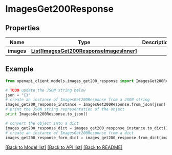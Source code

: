 # ImagesGet200Response


## Properties
Name | Type | Description | Notes
------------ | ------------- | ------------- | -------------
**images** | [**List[ImagesGet200ResponseImagesInner]**](ImagesGet200ResponseImagesInner.md) |  | [optional] 

## Example

```python
from openapi_client.models.images_get200_response import ImagesGet200Response

# TODO update the JSON string below
json = "{}"
# create an instance of ImagesGet200Response from a JSON string
images_get200_response_instance = ImagesGet200Response.from_json(json)
# print the JSON string representation of the object
print ImagesGet200Response.to_json()

# convert the object into a dict
images_get200_response_dict = images_get200_response_instance.to_dict()
# create an instance of ImagesGet200Response from a dict
images_get200_response_form_dict = images_get200_response.from_dict(images_get200_response_dict)
```
[[Back to Model list]](../README.md#documentation-for-models) [[Back to API list]](../README.md#documentation-for-api-endpoints) [[Back to README]](../README.md)


